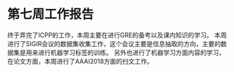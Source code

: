 第七周工作报告
=============
终于弄完了ICPP的工作，本周主要在进行GRE的备考以及课内知识的学习。
本周进行了SIGIR会议的数据集收集工作，这个会议主要是信息抽取的方向，主要的数据集是用来进行机器学习标签的训练。
另外也进行了机器学习方面内容的学习，在论文方面，本周进行了AAAI2018方面的扫文工作。
